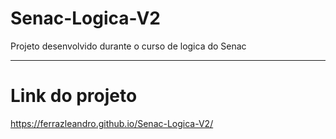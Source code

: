 # Senac-Logica-V2
Projeto desenvolvido durante o curso de logica do Senac

<hr>

# Link do projeto
https://ferrazleandro.github.io/Senac-Logica-V2/
